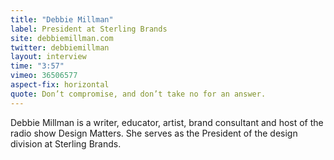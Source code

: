 ```yaml
---
title: "Debbie Millman"
label: President at Sterling Brands
site: debbiemillman.com
twitter: debbiemillman
layout: interview
time: "3:57"
vimeo: 36506577
aspect-fix: horizontal
quote: Don’t compromise, and don’t take no for an answer.
---
```


Debbie Millman is a writer, educator, artist, brand consultant and host of the radio show Design Matters. She serves as the President of the design division at Sterling Brands.